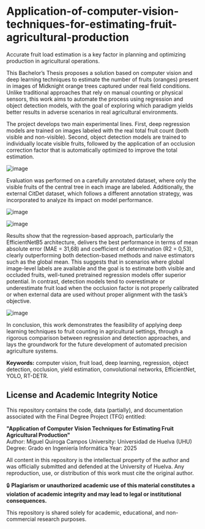 # Application-of-computer-vision-techniques-for-estimating-fruit-agricultural-production

Accurate fruit load estimation is a key factor in planning and optimizing production in agricultural operations. 

This Bachelor’s Thesis proposes a solution based on computer vision and deep learning techniques to estimate the number of fruits (oranges) present in images of Midknight orange trees captured under real field conditions. 
Unlike traditional approaches that rely on manual counting or physical sensors, this work aims to automate the process using regression and object detection models, with the goal of exploring which paradigm yields better results in adverse scenarios in real agricultural environments.

The project develops two main experimental lines. First, deep regression models are trained on images labeled with the real total fruit count (both visible and non-visible). Second, object detection models are trained to individually locate visible fruits, followed by the application of an occlusion correction factor that is automatically optimized to improve the total estimation.

![image](https://github.com/user-attachments/assets/f75f4f8d-a646-4c2e-8b4d-60fdd35c1ee6)

Evaluation was performed on a carefully annotated dataset, where only the visible fruits of the central tree in each image are labeled. Additionally, the external CitDet dataset, which follows a different annotation strategy, was incorporated to analyze its impact on model performance.

![image](https://github.com/user-attachments/assets/c474dca9-9a3d-4aaa-ab2c-ec031a9ca4d9)

![image](https://github.com/user-attachments/assets/e142ef8d-7ec0-4678-9b42-8f8a10cfd70f)

Results show that the regression-based approach, particularly the EfficientNetB5 architecture, delivers the best performance in terms of mean absolute error (MAE = 31,68) and coefficient of determination (R2 = 0,53), clearly outperforming both detection-based methods and naive estimators such as the global mean. This suggests that in scenarios where global image-level labels are available and the goal is to estimate both visible and occluded fruits, well-tuned pretrained regression models offer superior potential. In contrast, detection models tend to overestimate or underestimate fruit load when the occlusion factor is not properly calibrated or when external data are used without proper alignment with the task’s objective.

![image](https://github.com/user-attachments/assets/5eb7a146-0fac-4e1b-8182-f2080f79b748)

In conclusion, this work demonstrates the feasibility of applying deep learning techniques to fruit counting in agricultural settings, through a rigorous comparison between regression and detection approaches, and lays the groundwork for the future development of automated precision agriculture systems.


**Keywords:** computer vision, fruit load, deep learning, regression, object detection, occlusion,
yield estimation, convolutional networks, EfficientNet, YOLO, RT-DETR.


## License and Academic Integrity Notice

This repository contains the code, data (partially), and documentation associated with the Final Degree Project (TFG) entitled:

**"Application of Computer Vision Techniques for Estimating Fruit Agricultural Production"**  
Author: Miguel Quiroga Campos
University: Universidad de Huelva (UHU)  
Degree: Grado en Ingeniería Informática
Year: 2025

All content in this repository is the intellectual property of the author and was officially submitted and defended at the University of Huelva. Any reproduction, use, or distribution of this work must cite the original author.

🔒 **Plagiarism or unauthorized academic use of this material constitutes a violation of academic integrity and may lead to legal or institutional consequences.**

This repository is shared solely for academic, educational, and non-commercial research purposes.
